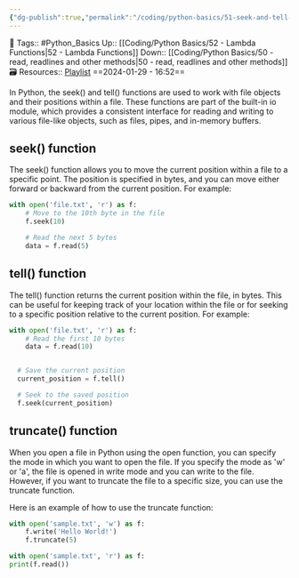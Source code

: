 ```yaml
---
{"dg-publish":true,"permalink":"/coding/python-basics/51-seek-and-tell-functions/","dgPassFrontmatter":true,"noteIcon":"3","created":"2024-01-29T16:52:44.119+05:30","updated":"2024-01-30T21:19:49.635+05:30"}
---
```


🧶 Tags:: #Python_Basics 
Up:: [[Coding/Python Basics/52 - Lambda Functions\|52 - Lambda Functions]]
Down:: [[Coding/Python Basics/50 - read, readlines and other methods\|50 - read, readlines and other methods]]
🗃 Resources:: [Playlist](https://www.youtube.com/playlist?list=PLu0W_9lII9agwh1XjRt242xIpHhPT2llg)
==2024-01-29 - 16:52==

In Python, the seek() and tell() functions are used to work with file objects and their positions within a file. These functions are part of the built-in io module, which provides a consistent interface for reading and writing to various file-like objects, such as files, pipes, and in-memory buffers.

## seek() function
The seek() function allows you to move the current position within a file to a specific point. The position is specified in bytes, and you can move either forward or backward from the current position. For example:

```python
with open('file.txt', 'r') as f:
	# Move to the 10th byte in the file
	f.seek(10)

	# Read the next 5 bytes
	data = f.read(5)
```

## tell() function
The tell() function returns the current position within the file, in bytes. This can be useful for keeping track of your location within the file or for seeking to a specific position relative to the current position. For example:

```python
with open('file.txt', 'r') as f:
	# Read the first 10 bytes
	data = f.read(10)


  # Save the current position
  current_position = f.tell()

  # Seek to the saved position
  f.seek(current_position)
```

## truncate() function
When you open a file in Python using the open function, you can specify the mode in which you want to open the file. If you specify the mode as 'w' or 'a', the file is opened in write mode and you can write to the file. However, if you want to truncate the file to a specific size, you can use the truncate function.

Here is an example of how to use the truncate function:
```python
with open('sample.txt', 'w') as f:
	f.write('Hello World!')
	f.truncate(5)

with open('sample.txt', 'r') as f:
print(f.read())
```
